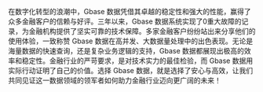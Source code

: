 在数字化转型的浪潮中，Gbase 数据凭借其卓越的稳定性和强大的性能，赢得了众多金融客户的信赖与好评。三年以来，Gbase 数据系统实现了0重大故障的记录，为金融机构提供了坚实可靠的技术保障。多家金融客户纷纷站出来分享他们的使用体验，一致称赞 Gbase 数据在高并发、大数据量处理中的出色表现。无论是海量数据的快速查询，还是复杂业务逻辑的支持，Gbase 数据都展现出极高的效率和稳定性。金融行业的严苛要求，是对技术实力的最佳检验，而 Gbase 数据用实际行动证明了自己的价值。选择 Gbase 数据，就是选择了安心与高效，让我们共同见证这一数据领域的领军者如何助力金融行业迈向更广阔的未来！